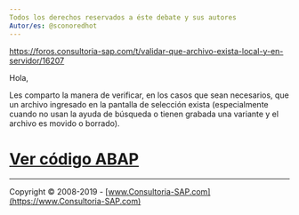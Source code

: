 ```yaml
---
Todos los derechos reservados a éste debate y sus autores
Autor/es: @sconoredhot
---
```


https://foros.consultoria-sap.com/t/validar-que-archivo-exista-local-y-en-servidor/16207

Hola,

Les comparto la manera de verificar, en los casos que sean necesarios, que un archivo ingresado en la pantalla de selección exista (especialmente cuando no usan la ayuda de búsqueda o tienen grabada una variante y el archivo es movido o borrado).

# [Ver código ABAP](https://github.com/SidVal/ABAP/blob/master/codigos/validar-archivo-local-servidor/validar.abap)

***

Copyright © 2008-2019 - [www.Consultoria-SAP.com](https://www.Consultoria-SAP.com)

